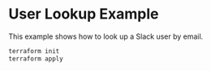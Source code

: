 # User Lookup Example

This example shows how to look up a Slack user by email.

```sh
terraform init
terraform apply
```